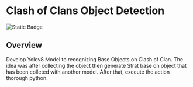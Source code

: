 # Clash of Clans Object Detection

![Static Badge](https://img.shields.io/badge/Ultralytics_Yolo-v8-blue)


## Overview

Develop Yolov8 Model to recognizing Base Objects on Clash of Clan. The idea was after collecting the object then generate  Strat base on object that has been colleted with another model. After that, execute the action thorough python.
